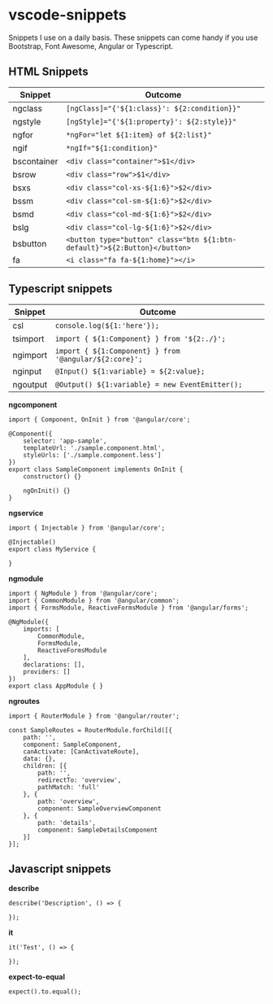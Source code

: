 # vscode-snippets
Snippets I use on a daily basis. These snippets can come handy if you use Bootstrap, Font Awesome, Angular or Typescript.

## HTML Snippets
| Snippet     | Outcome                                                                   |
|-------------|---------------------------------------------------------------------------|
| ngclass     | `[ngClass]="{'${1:class}': ${2:condition}}"`                              |
| ngstyle     | `[ngStyle]="{'${1:property}': ${2:style}}"`                               |
| ngfor       | `*ngFor="let ${1:item} of ${2:list}"`                                     |
| ngif        | `*ngIf="${1:condition}"`                                                  |
| bscontainer | `<div class="container">$1</div>`                                         |
| bsrow       | `<div class="row">$1</div>`                                               |
| bsxs        | `<div class="col-xs-${1:6}">$2</div>`                                     |
| bssm        | `<div class="col-sm-${1:6}">$2</div>`                                     |
| bsmd        | `<div class="col-md-${1:6}">$2</div>`                                     |
| bslg        | `<div class="col-lg-${1:6}">$2</div>`                                     |
| bsbutton    | `<button type="button" class="btn ${1:btn-default}">${2:Button}</button>` |
| fa          | `<i class="fa fa-${1:home}"></i>`                                         |

## Typescript snippets
| Snippet     | Outcome                                                |
|-------------|--------------------------------------------------------|
| csl         | `console.log(${1:'here'});`                            |
| tsimport    | `import { ${1:Component} } from '${2:./}';`            |
| ngimport    | `import { ${1:Component} } from '@angular/${2:core}';` |
| nginput     | `@Input() ${1:variable} = ${2:value};`                 |
| ngoutput    | `@Output() ${1:variable} = new EventEmitter();`        |

**ngcomponent**

```
import { Component, OnInit } from '@angular/core';

@Component({
    selector: 'app-sample',
    templateUrl: './sample.component.html',
    styleUrls: ['./sample.component.less']
})
export class SampleComponent implements OnInit {
    constructor() {}

    ngOnInit() {}
}
```

**ngservice**

```
import { Injectable } from '@angular/core';

@Injectable()
export class MyService {

}
```

**ngmodule**

```
import { NgModule } from '@angular/core';
import { CommonModule } from '@angular/common';
import { FormsModule, ReactiveFormsModule } from '@angular/forms';

@NgModule({
    imports: [
        CommonModule,
        FormsModule,
        ReactiveFormsModule
    ],
    declarations: [],
    providers: []
})
export class AppModule { }
```

**ngroutes**

```
import { RouterModule } from '@angular/router';

const SampleRoutes = RouterModule.forChild([{
    path: '',
    component: SampleComponent,
    canActivate: [CanActivateRoute],
    data: {},
    children: [{
        path: '',
        redirectTo: 'overview',
        pathMatch: 'full'
    }, {
        path: 'overview',
        component: SampleOverviewComponent
    }, {
        path: 'details',
        component: SampleDetailsComponent
    }]
}];
```

## Javascript snippets

**describe**

```
describe('Description', () => {
    
});
```

**it**

```
it('Test', () => {
    
});
```

**expect-to-equal**

```
expect().to.equal();
```